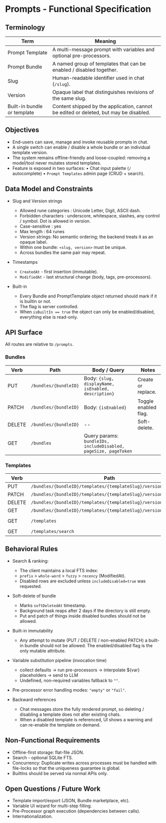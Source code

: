 # Prompts - Functional Specification

## Terminology

| Term                        | Meaning                                                                               |
| --------------------------- | ------------------------------------------------------------------------------------- |
| Prompt Template             | A multi-message prompt with variables and optional pre-processors.                    |
| Prompt Bundle               | A named group of templates that can be enabled / disabled together.                   |
| Slug                        | Human-readable identifier used in chat (`/slug`).                                     |
| Version                     | Opaque label that distinguishes revisions of the same slug.                           |
| Built-in bundle or template | Content shipped by the application, cannot be edited or deleted, but may be disabled. |

## Objectives

- End-users can save, manage and invoke reusable prompts in chat.
- A single switch can enable / disable a whole bundle or an individual template version.
- The system remains offline-friendly and loose-coupled: removing a model/tool never mutates stored templates.
- Feature is exposed in two surfaces:
  • Chat input palette (`/` autocomplete)
  • `Prompt Templates` admin page (CRUD + search).

## Data Model and Constraints

- Slug and Version strings

  - Allowed rune categories : Unicode Letter, Digit, ASCII dash.
  - Forbidden characters : underscore, whitespace, slashes, any control / symbol. Dot is allowed in version.
  - Case-sensitive : yes
  - Max length : 64 runes
  - Version strings: No semantic ordering; the backend treats it as an opaque label.
  - Within one bundle: `<slug, version>` must be unique.
  - Across bundles the same pair may repeat.

- Timestamps

  - `CreatedAt` - first insertion (immutable).
  - `ModifiedAt` - last structural change (body, tags, pre-processors).

- Built-in

  - Every Bundle and PromptTemplate object returned should mark if it is builtin or not.
  - The flag is server controlled.
  - When `isBuiltIn == true` the object can only be enabled/disabled, everything else is read-only.

## API Surface

All routes are relative to `/prompts`.

### Bundles

| Verb   | Path                  | Body / Query                                                    | Notes                |
| ------ | --------------------- | --------------------------------------------------------------- | -------------------- |
| PUT    | `/bundles/{bundleID}` | Body: `{slug, displayName, isEnabled, description}`             | Create or replace.   |
| PATCH  | `/bundles/{bundleID}` | Body: `{isEnabled}`                                             | Toggle enabled flag. |
| DELETE | `/bundles/{bundleID}` | --                                                              | Soft-delete.         |
| GET    | `/bundles`            | Query params: `bundleIDs, includeDisabled, pageSize, pageToken` |                      |

### Templates

| Verb   | Path                                                             | Notes                                                                       |
| ------ | ---------------------------------------------------------------- | --------------------------------------------------------------------------- |
| PUT    | `/bundles/{bundleID}/templates/{templateSlug}/version/{version}` | conflict error if same `<slug,version>` exists.                             |
| PATCH  | `/bundles/{bundleID}/templates/{templateSlug}/version/{version}` | `{isEnabled}` Only enable/disable.                                          |
| DELETE | `/bundles/{bundleID}/templates/{templateSlug}/version/{version}` | Hard-delete local copy.                                                     |
| GET    | `/bundles/{bundleID}/templates/{templateSlug}/version/{version}` | --                                                                          |
| GET    | `/templates`                                                     | global list: `tags,bundleIDs,includeDisabled,recommendedPageSize,pageToken` |
| GET    | `/templates/search`                                              | global search: `q,includeDisabled,pageSize,pageToken`                       |

## Behavioral Rules

- Search & ranking:

  - The client maintains a local FTS index:
  - `prefix` > `whole-word` > `fuzzy` > `recency` (ModifiedAt).
  - Disabled rows are excluded unless `includeDisabled=true` was requested.

- Soft-delete of bundle

  - Marks `softDeletedAt` timestamp.
  - Background task reaps after 2 days if the directory is still empty.
  - Put and patch of things inside disabled bundles should not be allowed.

- Built-in immutability

  - Any attempt to mutate (PUT / DELETE / non-enabled PATCH) a built-in bundle should not be allowed. The enabled/disabled flag is the only mutable attribute.

- Variable substitution pipeline (invocation time)

  - collect defaults -> run pre-processors -> interpolate ${var} placeholders -> send to LLM
  - Undefined, non-required variables fallback to `""`.

- Pre-processor error handling modes: `"empty"` or `"fail"`.

- Backward references
  - Chat messages store the fully rendered prompt, so deleting / disabling a template does not alter existing chats.
  - When a disabled template is referenced, UI shows a warning and can re-enable the template on demand.

## Non-Functional Requirements

- Offline-first storage: flat-file JSON.
- Search - optional SQLite FTS.
- Concurrency: Duplicate writes across processes must be handled with file-locks so that the uniqueness guarantee is global.
- BuiltIns should be served via normal APIs only.

## Open Questions / Future Work

- Template import/export (JSON, Bundle marketplace, etc).
- Variable UI wizard for multi-step filling.
- Pre-Processor graph execution (dependencies between calls).
- Internationalization.

